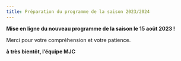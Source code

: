 ```yaml
---
title: Préparation du programme de la saison 2023/2024
---
```

**Mise en ligne du nouveau programme de la saison le 15 août 2023 !**

Merci pour votre compréhension et votre patience.

**à très bientôt, l’équipe MJC**